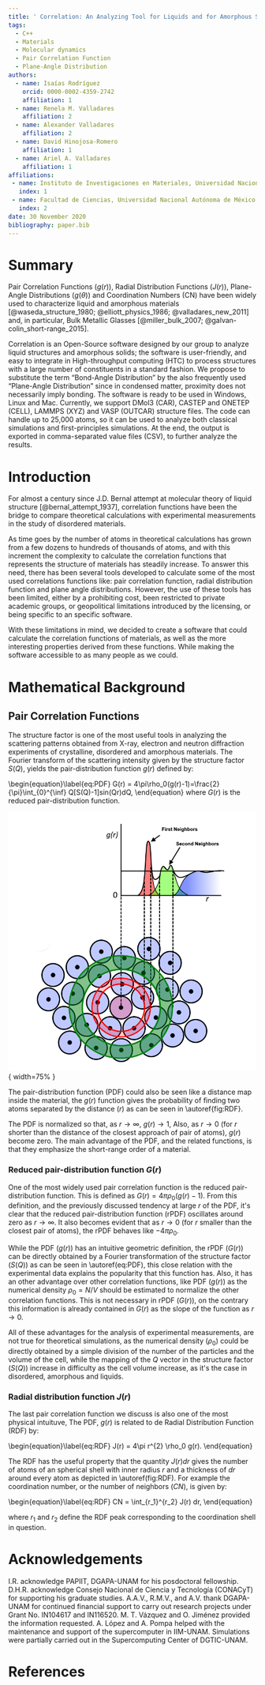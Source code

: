 ```yaml
---
title: ' Correlation: An Analyzing Tool for Liquids and for Amorphous Solids'
tags:
  - C++
  - Materials
  - Molecular dynamics
  - Pair Correlation Function
  - Plane-Angle Distribution
authors:
  - name: Isaías Rodríguez
    orcid: 0000-0002-4359-2742
    affiliation: 1
  - name: Renela M. Valladares
    affiliation: 2
  - name: Alexander Valladares
    affiliation: 2
  - name: David Hinojosa-Romero
    affiliation: 1
  - name: Ariel A. Valladares
    affiliation: 1
affiliations:
 - name: Instituto de Investigaciones en Materiales, Universidad Nacional Autónoma de México
   index: 1
 - name: Facultad de Ciencias, Universidad Nacional Autónoma de México
   index: 2
date: 30 November 2020
bibliography: paper.bib
---
```


# Summary

Pair Correlation Functions ($g(r)$), Radial Distribution Functions ($J(r)$), Plane-Angle Distributions ($g(\theta)$) and Coordination Numbers (CN) have been widely used to characterize liquid and amorphous materials [@waseda_structure_1980; @elliott_physics_1986; @valladares_new_2011] and, in particular, Bulk Metallic Glasses [@miller_bulk_2007; @galvan-colin_short-range_2015].

Correlation is an Open-Source software designed by our group to analyze liquid structures and amorphous solids; the software is user-friendly, and easy to integrate in High-throughput computing (HTC) to process structures with a large number of constituents in a standard fashion. We propose to substitute the term “Bond-Angle Distribution” by the also frequently used “Plane-Angle Distribution” since in condensed matter, proximity does not necessarily imply bonding. The software is ready to be used in Windows, Linux and Mac. Currently, we support DMol3 (CAR), CASTEP and ONETEP (CELL), LAMMPS (XYZ) and VASP (OUTCAR) structure files. The code can handle up to 25,000 atoms, so it can be used to analyze both classical simulations and first-principles simulations. At the end, the output is exported in comma-separated value files (CSV), to further analyze the results.

# Introduction

For almost a century since J.D. Bernal attempt at molecular theory of liquid structure [@bernal_attempt_1937], correlation functions have been the bridge to compare theoretical calculations with experimental measurements in the study of disordered materials.

As time goes by the number of atoms in theoretical calculations has grown from a few dozens to hundreds of thousands of atoms, and with this increment the complexity to calculate the correlation functions that represents the structure of materials has steadily increase.
To answer this need, there has been several tools developed to calculate some of the most used correlations functions like: pair correlation function, radial distribution function and plane angle distributions.
However, the use of these tools has been limited, either by a prohibiting cost, been restricted to private academic groups, or geopolitical limitations introduced by the licensing, or being specific to an specific software.

With these limitations in mind, we decided to create a software that could calculate the correlation functions of materials, as well as the more interesting properties derived from these functions. While making the software accessible to as many people as we could.


# Mathematical Background

## Pair Correlation Functions

The structure factor is one of the most useful tools in analyzing the scattering patterns obtained from X-ray, electron and neutron diffraction experiments of crystalline, disordered and amorphous materials.
The Fourier transform of the scattering intensity given by the structure factor $S(Q)$, yields the pair-distribution function $g(r)$ defined by:

\begin{equation}\label{eq:PDF}
G(r) = 4\pi\rho_0(g(r)-1)=\frac{2}{\pi}\int_{0}^{\inf} Q[S(Q)-1]sin(Qr)dQ,
\end{equation}
where $G(r)$ is the reduced pair-distribution function.

![Schematic depiction of the first and second neighbors coordination spheres for an amorphous metallic alloy and the corresponding pair-distribution function. \label{fig:RDF}](./Images/Fig1.png){ width=75% }

The pair-distribution function (PDF) could also be seen like a distance map inside the material, the $g(r)$ function gives the probability of finding two atoms separated by the distance ($r$) as can be seen in \autoref{fig:RDF}.

The PDF is normalized so that, as $r \to \infty$, $g(r) \to 1$, Also, as $r \to 0$ (for $r$ shorter than the distance of the closest approach of pair of atoms), $g(r)$ become zero. The main advantage of the PDF, and the related functions, is that they emphasize the short-range order of a material.

### Reduced pair-distribution function $G(r)$

One of the most widely used pair correlation function is the reduced pair-distribution function. This is defined as $G(r) = 4\pi \rho_0 (g(r)-1)$. From this definition, and the previously discussed tendency at large $r$ of the PDF, it's clear that the reduced pair-distribution function (rPDF) oscillates around zero as $r \to \infty$. It also becomes evident that as $r \to 0$ (for $r$ smaller than the closest pair of atoms), the rPDF behaves like $-4\pi \rho_0$.

While the PDF ($g(r)$) has an intuitive geometric definition, the rPDF ($G(r)$) can be directly obtained by a Fourier transformation of the structure factor ($S(Q)$) as can be seen in \autoref(eq:PDF), this close relation with the experimental data explains the popularity that this function has. Also, it has an other advantage over other correlation functions, like PDF ($g(r)$) as the numerical density $\rho_0 = N/V$ should be estimated to normalize the other correlation functions. This is not necessary in rPDF ($G(r)$), on the contrary this information is already contained in $G(r)$ as the slope of the function as $r \to 0$.

All of these advantages for the analysis of experimental measurements, are not true for theoretical simulations, as the numerical density ($\rho_0$) could be directly obtained by a simple division of the number of the particles and the volume of the cell, while the mapping of the $Q$ vector in the structure factor ($S(Q)$) increase in difficulty as the cell volume increase, as it's the case in disordered, amorphous and liquids.

### Radial distribution function $J(r)$

The last pair correlation function we discuss is also one of the most physical intuituve, The PDF, $g(r)$ is related to de Radial Distribution Function (RDF) by:

\begin{equation}\label{eq:RDF}
J(r) = 4\pi r^{2} \rho_0 g(r).
\end{equation}

The RDF has the useful property that the quantity $J(r)dr$ gives the number of atoms of an spherical shell with inner radius $r$ and a thickness of $dr$ around every atom as depicted in \autoref(fig:RDF). For example the coordination number, or the number of neighbors ($CN$), is given by:

\begin{equation}\label{eq:RDF}
CN = \int_{r_1}^{r_2} J(r) dr,
\end{equation}

where $r_1$ and $r_2$ define the RDF peak corresponding to the coordination shell in question.  


# Acknowledgements

I.R. acknowledge PAPIIT, DGAPA-UNAM for his posdoctoral fellowship.
D.H.R. acknowledge Consejo Nacional de Ciencia y Tecnología (CONACyT) for supporting his graduate studies.
A.A.V., R.M.V., and A.V. thank DGAPA-UNAM for continued financial support to carry out research projects under Grant No. IN104617 and IN116520.
M. T. Vázquez and O. Jiménez provided the information requested.
A. López and A. Pompa helped with the maintenance and support of the supercomputer in IIM-UNAM.
Simulations were partially carried out in the Supercomputing Center of DGTIC-UNAM.

# References
